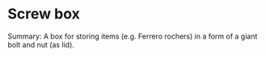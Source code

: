 # Screw box

Summary: A box for storing items (e.g. Ferrero rochers) in a form of a giant bolt and nut (as lid).
